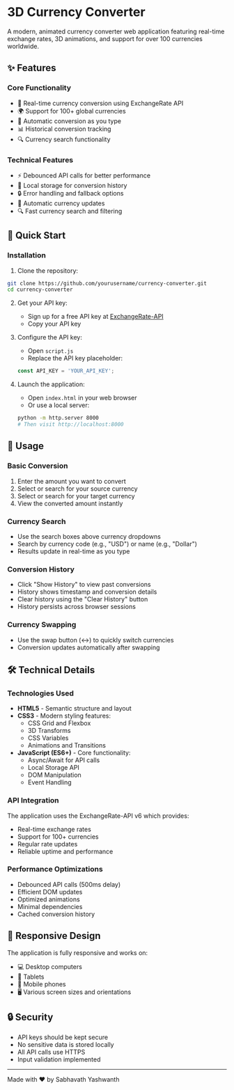 # 3D Currency Converter

A modern, animated currency converter web application featuring real-time exchange rates, 3D animations, and support for over 100 currencies worldwide.

## ✨ Features

### Core Functionality
- 💱 Real-time currency conversion using ExchangeRate API
- 🌍 Support for 100+ global currencies
- 🔄 Automatic conversion as you type
- 📊 Historical conversion tracking
- 🔍 Currency search functionality

### Technical Features
- ⚡ Debounced API calls for better performance
- 💾 Local storage for conversion history
- 🔒 Error handling and fallback options
- 🔄 Automatic currency updates
- 🔍 Fast currency search and filtering

## 🚀 Quick Start

### Installation

1. Clone the repository:
```bash
git clone https://github.com/yourusername/currency-converter.git
cd currency-converter
```

2. Get your API key:
   - Sign up for a free API key at [ExchangeRate-API](https://www.exchangerate-api.com/)
   - Copy your API key

3. Configure the API key:
   - Open `script.js`
   - Replace the API key placeholder:
   ```javascript
   const API_KEY = 'YOUR_API_KEY';
   ```

4. Launch the application:
   - Open `index.html` in your web browser
   - Or use a local server:
   ```bash
   python -m http.server 8000
   # Then visit http://localhost:8000
   ```

## 🎯 Usage

### Basic Conversion
1. Enter the amount you want to convert
2. Select or search for your source currency
3. Select or search for your target currency
4. View the converted amount instantly

### Currency Search
- Use the search boxes above currency dropdowns
- Search by currency code (e.g., "USD") or name (e.g., "Dollar")
- Results update in real-time as you type

### Conversion History
- Click "Show History" to view past conversions
- History shows timestamp and conversion details
- Clear history using the "Clear History" button
- History persists across browser sessions

### Currency Swapping
- Use the swap button (↔️) to quickly switch currencies
- Conversion updates automatically after swapping

## 🛠️ Technical Details

### Technologies Used
- **HTML5** - Semantic structure and layout
- **CSS3** - Modern styling features:
  - CSS Grid and Flexbox
  - 3D Transforms
  - CSS Variables
  - Animations and Transitions
- **JavaScript (ES6+)** - Core functionality:
  - Async/Await for API calls
  - Local Storage API
  - DOM Manipulation
  - Event Handling

### API Integration
The application uses the ExchangeRate-API v6 which provides:
- Real-time exchange rates
- Support for 100+ currencies
- Regular rate updates
- Reliable uptime and performance

### Performance Optimizations
- Debounced API calls (500ms delay)
- Efficient DOM updates
- Optimized animations
- Minimal dependencies
- Cached conversion history

## 📱 Responsive Design

The application is fully responsive and works on:
- 💻 Desktop computers
- 💪 Tablets
- 📱 Mobile phones
- 🖥️ Various screen sizes and orientations

## 🔒 Security

- API keys should be kept secure
- No sensitive data is stored locally
- All API calls use HTTPS
- Input validation implemented

---

Made with ❤️ by Sabhavath Yashwanth
